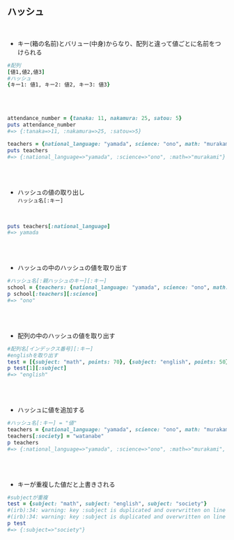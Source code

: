 ## ハッシュ
<br>

- キー(箱の名前)とバリュー(中身)からなり、配列と違って値ごとに名前をつけられる  
```rb
#配列
[値1,値2,値3]
#ハッシュ
{キー1: 値1, キー2: 値2, キー3: 値3}
```
<br>
<br>

```rb
attendance_number = {tanaka: 11, nakamura: 25, satou: 5}
puts attendance_number
#=> {:tanaka=>11, :nakamura=>25, :satou=>5}

teachers = {national_language: "yamada", science: "ono", math: "murakami"}
puts teachers
#=> {:national_language=>"yamada", :science=>"ono", :math=>"murakami"}
```
<br>
<br>

- ハッシュの値の取り出し  
`ハッシュ名[:キー]`
<br>

```rb
puts teachers[:national_language]
#=> yamada
```
<br>
<br>

- ハッシュの中のハッシュの値を取り出す  
```rb
#ハッシュ名[:親ハッシュのキー][:キー]
school = {teachers: {national_language: "yamada", science: "ono", math: "murakami"}}
p school[:teachers][:science]
#=> "ono"
```
<br>
<br>

- 配列の中のハッシュの値を取り出す  
```rb
#配列名[インデックス番号][:キー]
#englishを取り出す
test = [{subject: "math", points: 70}, {subject: "english", points: 50}, {subject: "society", points: 80}]
p test[1][:subject]
#=> "english"
```
<br>
<br>

- ハッシュに値を追加する  
```rb
#ハッシュ名[:キー] = "値"
teachers = {national_language: "yamada", science: "ono", math: "murakami"}
teachers[:society] = "watanabe"
p teachers
#=> {:national_language=>"yamada", :science=>"ono", :math=>"murakami", :society=>"watanabe"}
```
<br>
<br>

- キーが重複した値だと上書きされる 
```rb
#subjectが重複
test = {subject: "math", subject: "english", subject: "society"}
#(irb):34: warning: key :subject is duplicated and overwritten on line 34
#(irb):34: warning: key :subject is duplicated and overwritten on line 34
p test
#=> {:subject=>"society"}
```
<br>
<br>

